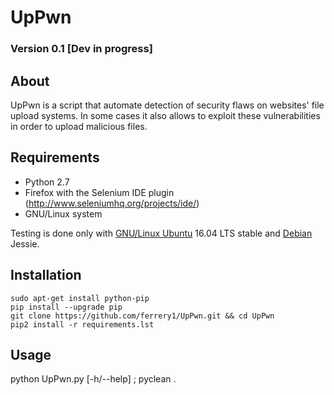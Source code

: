 # UpPwn

### Version 0.1 [Dev in progress]

## About

UpPwn is a script that automate detection of security flaws on websites' file upload systems.
In some cases it also allows to exploit these vulnerabilities in order to upload malicious files.

## Requirements
* Python 2.7
* Firefox with the Selenium IDE plugin (http://www.seleniumhq.org/projects/ide/)
* GNU/Linux system

Testing is done only with [GNU/Linux Ubuntu](http://www.ubuntu.com/) 16.04 LTS stable and [Debian](https://www.debian.org/index.fr.html) Jessie.

## Installation
    sudo apt-get install python-pip
    pip install --upgrade pip
    git clone https://github.com/ferrery1/UpPwn.git && cd UpPwn
    pip2 install -r requirements.lst

## Usage

python UpPwn.py [-h/--help] ; pyclean .
